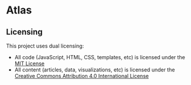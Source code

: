 # Atlas

## Licensing

This project uses dual licensing:

- All code (JavaScript, HTML, CSS, templates, etc) is licensed under the [MIT License](LICENSE-CODE.md)
- All content (articles, data, visualizations, etc) is licensed under the [Creative Commons Attribution 4.0 International License](LICENSE-CONTENT.md)
